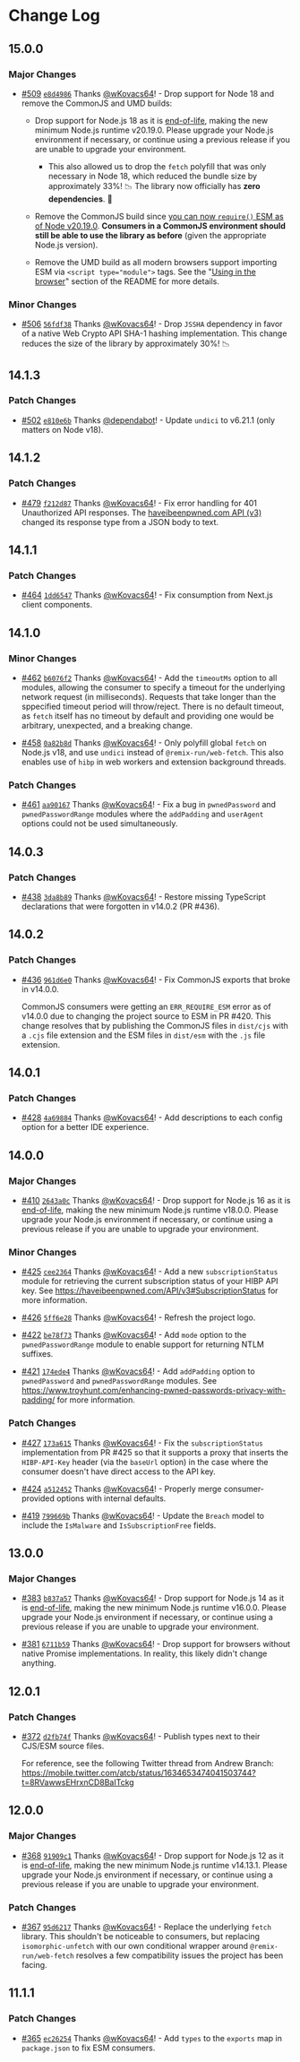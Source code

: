 # Change Log

## 15.0.0

### Major Changes

- [#509](https://github.com/wKovacs64/hibp/pull/509) [`e8d4986`](https://github.com/wKovacs64/hibp/commit/e8d498622020fe0c99847f915839ce382bf4d817) Thanks [@wKovacs64](https://github.com/wKovacs64)! - Drop support for Node 18 and remove the CommonJS and UMD builds:

  - Drop support for Node.js 18 as it is [end-of-life](https://nodejs.org/en/about/releases/), making the new minimum Node.js runtime v20.19.0. Please upgrade your Node.js environment if necessary, or continue using a previous release if you are unable to upgrade your environment.

    - This also allowed us to drop the `fetch` polyfill that was only necessary in Node 18, which reduced the bundle size by approximately 33%! 📉 The library now officially has **zero dependencies**. 🎉

  - Remove the CommonJS build since [you can now `require()` ESM as of Node v20.19.0](https://github.com/nodejs/node/releases/tag/v20.19.0). **Consumers in a CommonJS environment should still be able to use the library as before** (given the appropriate Node.js version).
  - Remove the UMD build as all modern browsers support importing ESM via `<script type="module">` tags. See the "[Using in the browser](https://github.com/wKovacs64/hibp?tab=readme-ov-file#using-in-the-browser)" section of the README for more details.

### Minor Changes

- [#506](https://github.com/wKovacs64/hibp/pull/506) [`56fdf38`](https://github.com/wKovacs64/hibp/commit/56fdf3829846962231b08026d31ef195cde2fdef) Thanks [@wKovacs64](https://github.com/wKovacs64)! - Drop `JSSHA` dependency in favor of a native Web Crypto API SHA-1 hashing implementation. This change reduces the size of the library by approximately 30%! 📉

## 14.1.3

### Patch Changes

- [#502](https://github.com/wKovacs64/hibp/pull/502) [`e810e6b`](https://github.com/wKovacs64/hibp/commit/e810e6be91024f5554ed22b9004031cea57171fd) Thanks [@dependabot](https://github.com/apps/dependabot)! - Update `undici` to v6.21.1 (only matters on Node v18).

## 14.1.2

### Patch Changes

- [#479](https://github.com/wKovacs64/hibp/pull/479) [`f212d87`](https://github.com/wKovacs64/hibp/commit/f212d87a09c31063a655d4ce440e5a4b61f6dcae) Thanks [@wKovacs64](https://github.com/wKovacs64)! - Fix error handling for 401 Unauthorized API responses. The [haveibeenpwned.com API (v3)](https://haveibeenpwned.com/API/v3#Authorisation) changed its response type from a JSON body to text.

## 14.1.1

### Patch Changes

- [#464](https://github.com/wKovacs64/hibp/pull/464) [`1dd6547`](https://github.com/wKovacs64/hibp/commit/1dd65475a93a32a0ddcd93bf1696869b266372cf) Thanks [@wKovacs64](https://github.com/wKovacs64)! - Fix consumption from Next.js client components.

## 14.1.0

### Minor Changes

- [#462](https://github.com/wKovacs64/hibp/pull/462) [`b6076f2`](https://github.com/wKovacs64/hibp/commit/b6076f21449dac656a2f65137c67af240ae81ed2) Thanks [@wKovacs64](https://github.com/wKovacs64)! - Add the `timeoutMs` option to all modules, allowing the consumer to specify a timeout for the underlying network request (in milliseconds). Requests that take longer than the sppecified timeout period will throw/reject. There is no default timeout, as `fetch` itself has no timeout by default and providing one would be arbitrary, unexpected, and a breaking change.

- [#458](https://github.com/wKovacs64/hibp/pull/458) [`0a82b8d`](https://github.com/wKovacs64/hibp/commit/0a82b8d9ea7240735defebf48677e3a00c9634e2) Thanks [@wKovacs64](https://github.com/wKovacs64)! - Only polyfill global `fetch` on Node.js v18, and use `undici` instead of `@remix-run/web-fetch`. This also enables use of `hibp` in web workers and extension background threads.

### Patch Changes

- [#461](https://github.com/wKovacs64/hibp/pull/461) [`aa90167`](https://github.com/wKovacs64/hibp/commit/aa90167cbaffc21bf6e99877bafc00ce7b14dc86) Thanks [@wKovacs64](https://github.com/wKovacs64)! - Fix a bug in `pwnedPassword` and `pwnedPasswordRange` modules where the `addPadding` and `userAgent` options could not be used simultaneously.

## 14.0.3

### Patch Changes

- [#438](https://github.com/wKovacs64/hibp/pull/438) [`3da8b89`](https://github.com/wKovacs64/hibp/commit/3da8b89dd835be1a059c7e51d41dbe6e542db184) Thanks [@wKovacs64](https://github.com/wKovacs64)! - Restore missing TypeScript declarations that were forgotten in v14.0.2 (PR #436).

## 14.0.2

### Patch Changes

- [#436](https://github.com/wKovacs64/hibp/pull/436) [`961d6e0`](https://github.com/wKovacs64/hibp/commit/961d6e000e20a4894443fa1c7f98c4224c590ff1) Thanks [@wKovacs64](https://github.com/wKovacs64)! - Fix CommonJS exports that broke in v14.0.0.

  CommonJS consumers were getting an `ERR_REQUIRE_ESM` error as of v14.0.0 due to changing the project source to ESM in PR #420. This change resolves that by publishing the CommonJS files in `dist/cjs` with a `.cjs` file extension and the ESM files in `dist/esm` with the `.js` file extension.

## 14.0.1

### Patch Changes

- [#428](https://github.com/wKovacs64/hibp/pull/428) [`4a69884`](https://github.com/wKovacs64/hibp/commit/4a69884b3268b00bdf17808796d1d03ba9cc801a) Thanks [@wKovacs64](https://github.com/wKovacs64)! - Add descriptions to each config option for a better IDE experience.

## 14.0.0

### Major Changes

- [#410](https://github.com/wKovacs64/hibp/pull/410) [`2643a0c`](https://github.com/wKovacs64/hibp/commit/2643a0c6fbe7fba1787563087fa35ff36a9f8e1e) Thanks [@wKovacs64](https://github.com/wKovacs64)! - Drop support for Node.js 16 as it is [end-of-life](https://nodejs.org/en/download/releases), making the new minimum Node.js runtime v18.0.0. Please upgrade your Node.js environment if necessary, or continue using a previous release if you are unable to upgrade your environment.

### Minor Changes

- [#425](https://github.com/wKovacs64/hibp/pull/425) [`cee2364`](https://github.com/wKovacs64/hibp/commit/cee236425a96855499b3b2d2b693ed83214efef8) Thanks [@wKovacs64](https://github.com/wKovacs64)! - Add a new `subscriptionStatus` module for retrieving the current subscription status of your HIBP API key. See https://haveibeenpwned.com/API/v3#SubscriptionStatus for more information.

- [#426](https://github.com/wKovacs64/hibp/pull/426) [`5ff6e28`](https://github.com/wKovacs64/hibp/commit/5ff6e2893b947c72addd2aec4777b8f863208c61) Thanks [@wKovacs64](https://github.com/wKovacs64)! - Refresh the project logo.

- [#422](https://github.com/wKovacs64/hibp/pull/422) [`be78f73`](https://github.com/wKovacs64/hibp/commit/be78f73a4c62bbd7f947a3a2ea1c108811304850) Thanks [@wKovacs64](https://github.com/wKovacs64)! - Add `mode` option to the `pwnedPasswordRange` module to enable support for returning NTLM suffixes.

- [#421](https://github.com/wKovacs64/hibp/pull/421) [`174ede4`](https://github.com/wKovacs64/hibp/commit/174ede4c9f8a0d5bf873502f6cfc7d4619f2b7d2) Thanks [@wKovacs64](https://github.com/wKovacs64)! - Add `addPadding` option to `pwnedPassword` and `pwnedPasswordRange` modules. See https://www.troyhunt.com/enhancing-pwned-passwords-privacy-with-padding/ for more information.

### Patch Changes

- [#427](https://github.com/wKovacs64/hibp/pull/427) [`173a615`](https://github.com/wKovacs64/hibp/commit/173a6157c6e3e89d27922bea47b9c9da155a37f0) Thanks [@wKovacs64](https://github.com/wKovacs64)! - Fix the `subscriptionStatus` implementation from PR #425 so that it supports a proxy that inserts the `HIBP-API-Key` header (via the `baseUrl` option) in the case where the consumer doesn't have direct access to the API key.

- [#424](https://github.com/wKovacs64/hibp/pull/424) [`a512452`](https://github.com/wKovacs64/hibp/commit/a51245292e04d18c16538b9ce266fa1f0619c12c) Thanks [@wKovacs64](https://github.com/wKovacs64)! - Properly merge consumer-provided options with internal defaults.

- [#419](https://github.com/wKovacs64/hibp/pull/419) [`799669b`](https://github.com/wKovacs64/hibp/commit/799669b89e7fe58bfd781e0023c6bef92ee6e811) Thanks [@wKovacs64](https://github.com/wKovacs64)! - Update the `Breach` model to include the `IsMalware` and `IsSubscriptionFree` fields.

## 13.0.0

### Major Changes

- [#383](https://github.com/wKovacs64/hibp/pull/383) [`b837a57`](https://github.com/wKovacs64/hibp/commit/b837a57abf29bcc00d4d3a14bbfe38d4f80ca97d) Thanks [@wKovacs64](https://github.com/wKovacs64)! - Drop support for Node.js 14 as it is [end-of-life](https://nodejs.org/en/about/releases/), making the new minimum Node.js runtime v16.0.0. Please upgrade your Node.js environment if necessary, or continue using a previous release if you are unable to upgrade your environment.

- [#381](https://github.com/wKovacs64/hibp/pull/381) [`6711b59`](https://github.com/wKovacs64/hibp/commit/6711b5924d0f8bf2c8ba03462b305af1bf901b3f) Thanks [@wKovacs64](https://github.com/wKovacs64)! - Drop support for browsers without native Promise implementations. In reality, this likely didn't change anything.

## 12.0.1

### Patch Changes

- [#372](https://github.com/wKovacs64/hibp/pull/372) [`d2fb74f`](https://github.com/wKovacs64/hibp/commit/d2fb74f076e5f1873adc3e99f9894f77f3a64317) Thanks [@wKovacs64](https://github.com/wKovacs64)! - Publish types next to their CJS/ESM source files.

  For reference, see the following Twitter thread from Andrew Branch: https://mobile.twitter.com/atcb/status/1634653474041503744?t=8RVawwsEHrxnCD8BaITckg

## 12.0.0

### Major Changes

- [#368](https://github.com/wKovacs64/hibp/pull/368) [`91909c1`](https://github.com/wKovacs64/hibp/commit/91909c19ec97ad8f444512943290e5dff88a0e06) Thanks [@wKovacs64](https://github.com/wKovacs64)! - Drop support for Node.js 12 as it is [end-of-life](https://nodejs.org/en/about/releases/), making the new minimum Node.js runtime v14.13.1. Please upgrade your Node.js environment if necessary, or continue using a previous release if you are unable to upgrade your environment.

### Patch Changes

- [#367](https://github.com/wKovacs64/hibp/pull/367) [`95d6217`](https://github.com/wKovacs64/hibp/commit/95d6217d3290fc4f132384d61cefe4624b64cdaf) Thanks [@wKovacs64](https://github.com/wKovacs64)! - Replace the underlying `fetch` library. This shouldn't be noticeable to consumers, but replacing `isomorphic-unfetch` with our own conditional wrapper around `@remix-run/web-fetch` resolves a few compatibility issues the project has been facing.

## 11.1.1

### Patch Changes

- [#365](https://github.com/wKovacs64/hibp/pull/365) [`ec26254`](https://github.com/wKovacs64/hibp/commit/ec2625486c8500484befa4d4d203bb820a338967) Thanks [@wKovacs64](https://github.com/wKovacs64)! - Add `types` to the `exports` map in `package.json` to fix ESM consumers.
